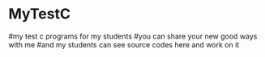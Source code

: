 # MyTestC
#my test c programs for my students
#you can share your new good ways with me
#and my students can see source codes here and work on it
